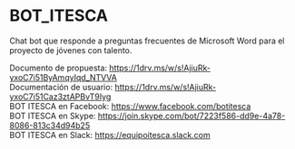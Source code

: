 # BOT_ITESCA
Chat bot que responde a preguntas frecuentes de Microsoft Word para el proyecto de jóvenes con talento.

Documento de propuesta: https://1drv.ms/w/s!AjiuRk-yxoC7i51ByAmqyIqd_NTVVA
<br>Documentación de usuario: https://1drv.ms/w/s!AjiuRk-yxoC7i51Caz3ztAPBvT9Iyg
<br>BOT ITESCA en Facebook: https://www.facebook.com/botitesca
<br>BOT ITESCA en Skype: https://join.skype.com/bot/7223f586-dd9e-4a78-8086-813c34d94b25
<br>BOT ITESCA en Slack: https://equipoitesca.slack.com
